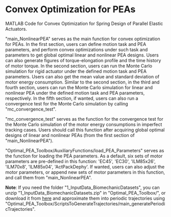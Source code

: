 # Convex Optimization for PEAs
MATLAB Code for Convex Optimization for Spring Design of Parallel Elastic Actuators.

"main_NonlinearPEA" serves as the main function for convex optimization for PEAs. In the first section, users can define motion task and PEA parameters, and perform convex optimizations under such task and parameters to get global optimal linear and nonlinear PEA designs. Users can also generate figures of torque-elongation profile and the time history of motor torque. In the second section, users can run the Monte Carlo simulation for rigid actuator under the defined motion task and PEA parameters. Users can also get the mean value and standard deviation of motor energy consumption. Similar to the second section, in the third and fourth section, users can run the Monte Carlo simulation for linear and nonlinear PEA under the defined motion task and PEA parameters, respectively. In the fifth section, if wanted, users can also run a convergence test for the Monte Carlo simulation by calling "mc_convergence_test".

"mc_convergence_test" serves as the function for the convergence test for the Monte Carlo simulation of the motor energy consumptions in imperfect tracking cases. Users should call this function after acquiring global optimal designs of linear and nonlinear PEAs (from the first section of "main_NonlinearPEA").

"Optimal_PEA_Toolbox/AuxiliaryFunctions/load_PEA_Parameters" serves as the function for loading the PEA parameters. As a default, six sets of motor parameters are pre-defined in this function: 'EC45', 'EC30', 'ILM85x26', 'ILM70x8', 'ILM85x04', 'ActPackDephy'. If wanted, users can also adjust the motor parameters, or append new sets of motor parameters in this function, and call them from "main_NonlinearPEA".

**Note**: If you need the folder "1_InputData_BiomechanicDatasets", you can unzip "1_InputData_BiomechanicDatasets.zip" in "Optimal_PEA_Toolbox/", or download it from [here](https://www.dropbox.com/sh/nhx6fm7hc90vyc2/AADU6uysXJiEC0d-t0Ke9A6sa?dl=0) and approximate them into periodic trajectories using "Optimal_PEA_Toolbox/ScriptsToGenerateTrajectories/main_generatePeriodicTrajectories".
